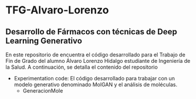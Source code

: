 # TFG-Alvaro-Lorenzo
## Desarrollo de Fármacos con técnicas de Deep Learning Generativo
En este repositorio de encuentra el código desarrollado para el Trabajo de Fin de Grado del alumno Álvaro Lorenzo Hidalgo estudiante de Ingeniería de la Salud. A continuación, se detalla el contenido del repositorio
- Experimentation code: El código desarrollado para trabajar con un modelo generativo denominado MolGAN y el análisis de moléculas.
  - GeneracionMole
